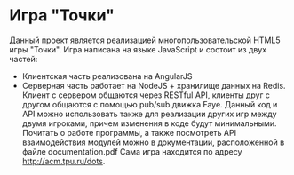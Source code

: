 Игра "Точки"
============
Данный проект является реализацией многопользовательской HTML5 игры "Точки". Игра написана на языке JavaScript и состоит из двух частей:
* Клиентская часть реализована на AngularJS
* Серверная часть работает на NodeJS + хранилище данных на Redis.
Клиент с сервером общаются через RESTful API, клиенты друг с другом общаются с помощью pub/sub движка Faye.
Данный код и API можно использовать также для реализации других игр между двумя игроками, причем изменения в коде будут минимальными.
Почитать о работе программы, а также посмотреть API взаимодействия модулей можно в документации, расположенной в файле documentation.pdf
Сама игра находится по адресу http://acm.tpu.ru/dots.